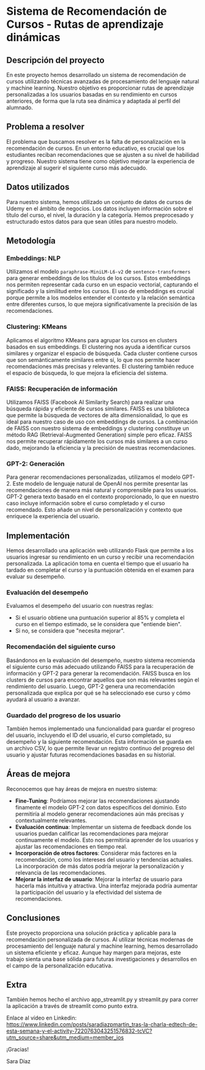 # Sistema de Recomendación de Cursos - Rutas de aprendizaje dinámicas

## Descripción del proyecto

En este proyecto hemos desarrollado un sistema de recomendación de cursos utilizando técnicas avanzadas de procesamiento del lenguaje natural y machine learning. Nuestro objetivo es proporcionar rutas de aprendizaje  personalizadas a los usuarios basadas en su rendimiento en cursos anteriores, de forma que la ruta sea dinámica y adaptada al perfil del alumnado.

## Problema a resolver

El problema que buscamos resolver es la falta de personalización en la recomendación de cursos. En un entorno educativo, es crucial que los estudiantes reciban recomendaciones que se ajusten a su nivel de habilidad y progreso. Nuestro sistema tiene como objetivo mejorar la experiencia de aprendizaje al sugerir el siguiente curso más adecuado.

## Datos utilizados

Para nuestro sistema, hemos utilizado un conjunto de datos de cursos de Udemy en el ámbito de negocios. Los datos incluyen información sobre el título del curso, el nivel, la duración y la categoría. Hemos preprocesado y estructurado estos datos para que sean útiles para nuestro modelo.

## Metodología

### Embeddings: NLP

Utilizamos el modelo `paraphrase-MiniLM-L6-v2` de `sentence-transformers` para generar embeddings de los títulos de los cursos. Estos embeddings nos permiten representar cada curso en un espacio vectorial, capturando el significado y la similitud entre los cursos. El uso de embeddings es crucial porque permite a los modelos entender el contexto y la relación semántica entre diferentes cursos, lo que mejora significativamente la precisión de las recomendaciones.

### Clustering: KMeans

Aplicamos el algoritmo KMeans para agrupar los cursos en clusters basados en sus embeddings. El clustering nos ayuda a identificar cursos similares y organizar el espacio de búsqueda. Cada cluster contiene cursos que son semánticamente similares entre sí, lo que nos permite hacer recomendaciones más precisas y relevantes. El clustering también reduce el espacio de búsqueda, lo que mejora la eficiencia del sistema.

### FAISS: Recuperación de información

Utilizamos FAISS (Facebook AI Similarity Search) para realizar una búsqueda rápida y eficiente de cursos similares. FAISS es una biblioteca que permite la búsqueda de vectores de alta dimensionalidad, lo que es ideal para nuestro caso de uso con embeddings de cursos. La combinación de FAISS con nuestro sistema de embeddings y clustering constituye un método RAG (Retrieval-Augmented Generation) simple pero eficaz. FAISS nos permite recuperar rápidamente los cursos más similares a un curso dado, mejorando la eficiencia y la precisión de nuestras recomendaciones.

### GPT-2: Generación

Para generar recomendaciones personalizadas, utilizamos el modelo GPT-2. Este modelo de lenguaje natural de OpenAI nos permite presentar las recomendaciones de manera más natural y comprensible para los usuarios. GPT-2 genera texto basado en el contexto proporcionado, lo que en nuestro caso incluye información sobre el curso completado y el curso recomendado. Esto añade un nivel de personalización y contexto que enriquece la experiencia del usuario.

## Implementación

Hemos desarrollado una aplicación web utilizando Flask que permite a los usuarios ingresar su rendimiento en un curso y recibir una recomendación personalizada. La aplicación toma en cuenta el tiempo que el usuario ha tardado en completar el curso y la puntuación obtenida en el examen para evaluar su desempeño.

### Evaluación del desempeño

Evaluamos el desempeño del usuario con nuestras reglas:
- Si el usuario obtiene una puntuación superior al 85% y completa el curso en el tiempo estimado, se le considera que "entiende bien".
- Si no, se considera que "necesita mejorar".

### Recomendación del siguiente curso

Basándonos en la evaluación del desempeño, nuestro sistema recomienda el siguiente curso más adecuado utilizando FAISS para la recuperación de información y GPT-2 para generar la recomendación. FAISS busca en los clusters de cursos para encontrar aquellos que son más relevantes según el rendimiento del usuario. Luego, GPT-2 genera una recomendación personalizada que explica por qué se ha seleccionado ese curso y cómo ayudará al usuario a avanzar.

### Guardado del progreso de los usuario

También hemos implementado una funcionalidad para guardar el progreso del usuario, incluyendo el ID del usuario, el curso completado, su desempeño y la siguiente recomendación. Esta información se guarda en un archivo CSV, lo que permite llevar un registro continuo del progreso del usuario y ajustar futuras recomendaciones basadas en su historial.

## Áreas de mejora

Reconocemos que hay áreas de mejora en nuestro sistema:
- **Fine-Tuning**: Podríamos mejorar las recomendaciones ajustando finamente el modelo GPT-2 con datos específicos del dominio. Esto permitiría al modelo generar recomendaciones aún más precisas y contextualmente relevantes.
- **Evaluación continua**: Implementar un sistema de feedback donde los usuarios puedan calificar las recomendaciones para mejorar continuamente el modelo. Esto nos permitiría aprender de los usuarios y ajustar las recomendaciones en tiempo real.
- **Incorporación de otros factores**: Considerar más factores en la recomendación, como los intereses del usuario y tendencias actuales. La incorporación de más datos podría mejorar la personalización y relevancia de las recomendaciones.
- **Mejorar la interfaz de usuario**: Mejorar la interfaz de usuario para hacerla más intuitiva y atractiva. Una interfaz mejorada podría aumentar la participación del usuario y la efectividad del sistema de recomendaciones.

## Conclusiones

Este proyecto proporciona una solución práctica y aplicable para la recomendación personalizada de cursos. Al utilizar técnicas modernas de procesamiento del lenguaje natural y machine learning, hemos desarrollado un sistema eficiente y eficaz. Aunque hay margen para mejoras, este trabajo sienta una base sólida para futuras investigaciones y desarrollos en el campo de la personalización educativa.

## Extra

También hemos hecho el archivo app_streamlit.py y streamlit.py para correr la aplicación a través de streamlit como punto extra.


Enlace al vídeo en Linkedin: https://www.linkedin.com/posts/saradiazpmartin_tras-la-charla-edtech-de-esta-semana-y-el-activity-7220763043251576832-tcVC?utm_source=share&utm_medium=member_ios

¡Gracias!

Sara Díaz
